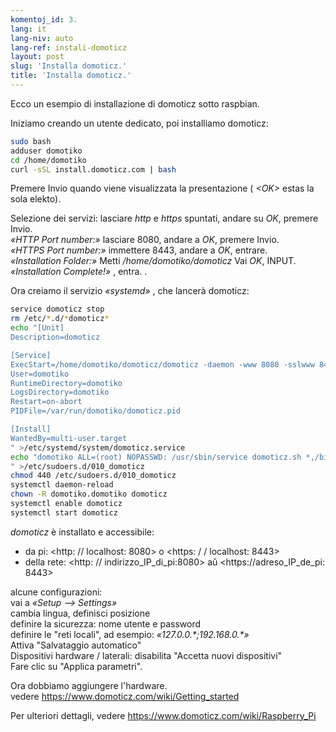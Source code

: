 ```yaml
---
komentoj_id: 3.
lang: it
lang-niv: auto
lang-ref: instali-domoticz
layout: post
slug: 'Installa domoticz.'
title: 'Installa domoticz.'
---
```


Ecco un esempio di installazione di domoticz sotto raspbian.

Iniziamo creando un utente dedicato, poi installiamo domoticz:
```bash
sudo bash
adduser domotiko
cd /home/domotiko
curl -sSL install.domoticz.com | bash
```
Premere Invio quando viene visualizzata la presentazione ( _\<OK>_ estas la sola elekto).  
  
  
Selezione dei servizi: lasciare _http_ e _https_ spuntati, andare su _OK_, premere Invio.  
_«HTTP Port number:»_ lasciare 8080, andare a _OK_, premere Invio.  
_«HTTPS Port number:»_ immettere 8443, andare a _OK_, entrare.  
_«Installation Folder:»_   Metti   _/home/domotiko/domoticz_  Vai   _OK_, INPUT.    
 _«Installation Complete!»_  , entra. .


Ora creiamo il servizio _«systemd»_ , che lancerà domoticz:
```bash
service domoticz stop
rm /etc/*.d/*domoticz*
echo "[Unit]
Description=domoticz

[Service]
ExecStart=/home/domotiko/domoticz/domoticz -daemon -www 8080 -sslwww 8443 -pidfile /var/run/domotiko/domoticz.pid
User=domotiko
RuntimeDirectory=domotiko
LogsDirectory=domotiko
Restart=on-abort
PIDFile=/var/run/domotiko/domoticz.pid

[Install]
WantedBy=multi-user.target
" >/etc/systemd/system/domoticz.service
echo "domotiko ALL=(root) NOPASSWD: /usr/sbin/service domoticz.sh *,/bin/systemctl stop domoticz.service,/bin/systemctl start domoticz.service
" >/etc/sudoers.d/010_domoticz
chmod 440 /etc/sudoers.d/010_domoticz
systemctl daemon-reload
chown -R domotiko.domotiko domoticz
systemctl enable domoticz
systemctl start domoticz
```

_domoticz_ è installato e accessibile:
* da pi: <http: // localhost: 8080> o <https: / / localhost: 8443>
* della rete: <http: // indirizzo_IP_di_pi:8080> aŭ <https://adreso_IP_de_pi: 8443>

alcune configurazioni:  
vai a _«Setup --> Settings»_  
cambia lingua, definisci posizione  
definire la sicurezza: nome utente e password  
definire le "reti locali", ad esempio: _«127.0.0.\*;192.168.0.*»_  
Attiva "Salvataggio automatico"  
Dispositivi hardware / laterali: disabilita "Accetta nuovi dispositivi"  
Fare clic su "Applica parametri".  

Ora dobbiamo aggiungere l'hardware.  
vedere <https://www.domoticz.com/wiki/Getting_started>


Per ulteriori dettagli,
vedere <https://www.domoticz.com/wiki/Raspberry_Pi>

